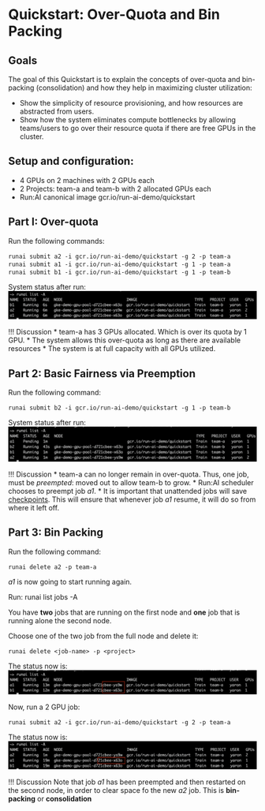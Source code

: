# Quickstart: Over-Quota and Bin Packing

## Goals

The goal of this Quickstart is to explain the concepts of over-quota and bin-packing (consolidation) and how they help in maximizing cluster utilization: 

* Show the simplicity of resource provisioning, and how resources are abstracted from users.
* Show how the system eliminates compute bottlenecks by allowing teams/users to go over their resource quota if there are free GPUs in the cluster.

## Setup and configuration:

* 4 GPUs on 2 machines with 2 GPUs each
* 2 Projects: team-a and team-b with 2 allocated GPUs each
* Run:AI canonical image gcr.io/run-ai-demo/quickstart

## Part I: Over-quota

Run the following commands:

    runai submit a2 -i gcr.io/run-ai-demo/quickstart -g 2 -p team-a
    runai submit a1 -i gcr.io/run-ai-demo/quickstart -g 1 -p team-a
    runai submit b1 -i gcr.io/run-ai-demo/quickstart -g 1 -p team-b

System status after run:
![overquota1](img/overquota1.png)


!!! Discussion
    * team-a has 3 GPUs allocated. Which is over its quota by 1 GPU. 
    * The system allows this over-quota as long as there are available resources
    * The system is at full capacity with all GPUs utilized. 

## Part 2: Basic Fairness via Preemption

Run the following command:

    runai submit b2 -i gcr.io/run-ai-demo/quickstart -g 1 -p team-b

System status after run:
![overquota2](img/overquota2.png)

!!! Discussion
    * team-a can no longer remain in over-quota. Thus, one job, must be _preempted_: moved out to allow team-b to grow.
    * Run:AI scheduler chooses to preempt job _a1_.
    * It is important that unattended jobs will save [checkpoints](../best-practices/Saving-Deep-Learning-Checkpoints.md). This will ensure that whenever job _a1_ resume, it will do so from where it left off.

## Part 3: Bin Packing

Run the following command:

    runai delete a2 -p team-a

_a1_ is now going to start running again.

Run: 
    runai list jobs -A

You have __two__ jobs that are running on the first node and __one__ job that is running alone the second node. 

Choose one of the two job from the full node and delete it:

    runai delete <job-name> -p <project>

The status now is:
![overquota3](img/overquota3.png)

Now, run a 2 GPU job:

    runai submit a2 -i gcr.io/run-ai-demo/quickstart -g 2 -p team-a

The status now is:
![overquota4](img/overquota4.png)

!!! Discussion 
    Note that job _a1_ has been preempted and then restarted on the second node, in order to clear space fo the new _a2_ job. This is __bin-packing__ or __consolidation__





